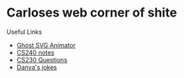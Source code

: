 
# Carloses web corner of shite
Useful Links
- [Ghost SVG Animator](/ghost.html)
- [CS240 notes](/CS240notes.md)
- [CS230 Questions](/cs230Questions.md)
- [Danya's jokes](/jokes.md)
